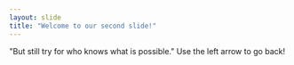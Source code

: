 ```yaml
---
layout: slide
title: "Welcome to our second slide!"
---
```

"But still try for who knows what is possible."
Use the left arrow to go back!
